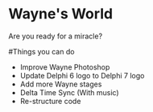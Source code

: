 # Wayne's World
Are you ready for a miracle?


#Things you can do
* Improve Wayne Photoshop
* Update Delphi 6 logo to Delphi 7 logo
* Add more Wayne stages
* Delta Time Sync (With music)
* Re-structure code

